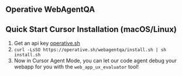 ## Operative WebAgentQA 

## Quick Start Cursor Installation (macOS/Linux) 
1. Get an api key [operative.sh](https://www.operative.sh) 
2. ```curl -LsSO https://operative.sh/webagentqa/install.sh | sh install.sh```
3. Now in Cursor Agent Mode, you can let our code agent debug your webapp for you with the `web_app_ux_evaluator` tool!
